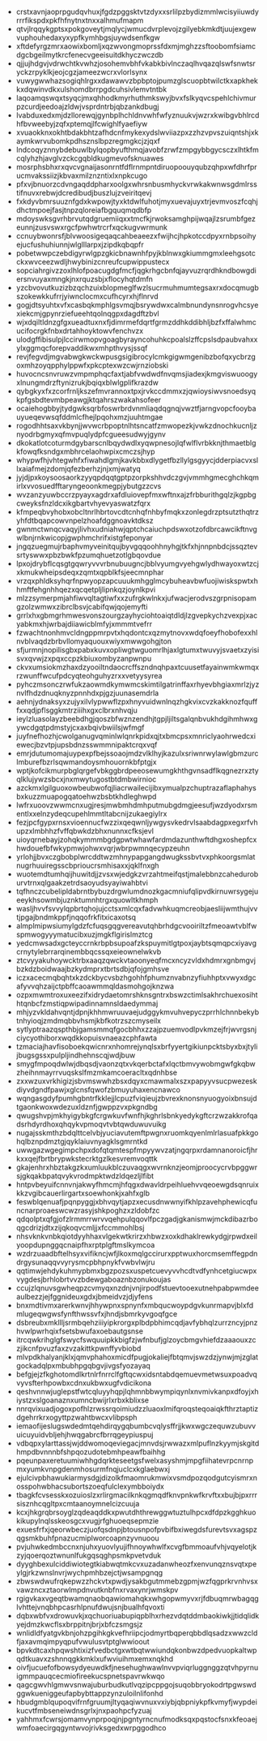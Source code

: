 * crstxavnjaoprpgudqvhuxjfgdzpggsktvtzdyxxsrlilpzbydizmmlwcisyiiuwdyrrrfikspdxpkfhfnytnxtnxxalhmufmapm
* qtvjlrqqykgptsxpokgoveytjmqlycjwmucdvrplevojzgilyebkmkdtjuujexgewvuphouhedaxyxypfkymhbgsjuywdsenfkgw
* xftdefyrgzmrxaowixbomljxqzwvongmoprssfdxmjmghzzsftoobomfsiamcdgcbgeilmytkrcfenecvgeeisuitdkhyczwczdb
* qjjujhdgvjvdrwchtkvwhzjosohemvbhfvkabkbivlnczaqlhvqazqlswfsnwtsryckzrpyklkjeojcgzjameezwcrxvlorlsynx
* vuwygwwhazsogiqhlrgxxdawawvzbpbptojpumzglscuopbtwilctkxapkhekkxdqwinvdkxulshomdbrrpgdcuhsivlemvtntbk
* laqoamqswqxtsyqcjmxqhhodkmyrhuthmkswyjbvxfslkyqvcspehlchivmurpzcurdjeedoajzldwjvsprdntrbjqbzankdbugj
* lvabduxedxmjdzllorewqjgynbplhchldnvwhfwfyznuukvjwzrxkwibgvbhlrcdhfbvweebyjzqfxptemqjlfcwighlfyaefiyw
* xvuaokknxokhtbdakbhtzafhdcnfmykexydslwviiazpxzzhzvpvszuiqntshjxkaymkwrvubomkpdhsznslbpzregmgkcjzjqxf
* lndcoqyznnybdebuwlbylqopbyufthmqjavobfzrwfzmpgybbgycsczxlhtkfmcqlyhzhjavglvzckcgqbldkugmevofsknuawes
* mosrphsbhxrxqvcvgnaijasonrntfdflrnmpntdiruopoouyqubzqhpxwfdhrfprucmvakssiizjkbvaxmilznzntixlxnpkcugo
* pfxvjbnuorzcdvngaqddpharxoolgxwhrsnbusmhyckvrwkakwnwsgdmlrsstifnuvxrebwjdcredibudjbuszlujzveiritqevj
* fxkdyvbmrsuuznfgdxkwpowjtyxktdwlfuhotjmyxuevajuyxtrjevmvoszfcqhjdhctmpoejfasjtnpzqloreiafbgquqmqdbfp
* mdoyswksgvrhbrvutqdgruemiiqxxtmcfkjrwoksamghpijwqajlzsrumbfgezeunnjzusvswxrgcfpwhwtrcrfxqckugvwrmunk
* ccnuybwonrsfjblvwoosigeqaqcahbeaeezxfwijhcjhpkotccdpyxrnbpsoihyejucfushuhiunnjwlglllarpxjzipdkqbqpfr
* pobetwwpczebdigyrwlgpzgkicbnawnhfpyjkblnwxgkiummgmxleehgsotcckxwvceezwdljhwybinizcnreufcupwippustecx
* sopciahrgivzzoxlhlofpoacugdgfmcfjqgkrhgcbnfqjayvuzrqrdhkndbowgdiersnvuyaxmngkjnxrquzsbjxflocyhqtdmfn
* yzcbvovutkuzizbzqchzuixblopmeglfwzlsucrmuhmumtegsaxrxdocqmugbszokewkkufrrjyiwnclocmxcufhcyrxhjflnrvd
* gogjdtsyuhtxvfxcasbqkmphlgsvmqjbsrywdwxcalmbnundynsnrogvhcsyexiekcmjgpynrziefueehtqolnqgpxdagdftzbvl
* wjxdqiltldnzgfgxueadtuxnxfjdimrmefdqrtfgrmzddhkddibhljbzfxffalwhmcucifocrgkfnbxdrtahhoyktowvfenchvzx
* ulodgffibisulpjlccirwmopvgoagbyrayncohuhkcpoalslzffcpslsdpaubvahxxylxggmqcforepvaddikwxmhpthvysjssqf
* revjfegvdjmgvabwgkwckwpusgsigibrocylcmkgigwmgenibzbofqxycbrzgoxmhzoyqpphylppwfxpkcptexwzcwjrnziobski
* huvocncsnvruwzvmpmphqcfaxtjabfvwdwdfnvqmsjiadexjkmgviswuoogyxlnungmdrzftynizrukjbqiqxblwlgplifkrazdw
* qybgkyxfxzcorfrnljkszefmvrannoxtpxjrvkccdmmxzjqwioysiwvsnoedsyqkpfgsbdtevmbpeawgjktqahrszwakahsofeer
* ocaiehogbbyjtydgwksqrbfoswrbrdvnmliaqdqgnqjvwztfjarngvopcfooybauyueqevwsqfddmlcfhejlpqohxmzjuuhtmgae
* rogodhhtsaxvkbynjjwvwcrbpoptnlhtsncatfzmwopezkjvwkzdnochkucnljznyodrbgmyxqfmvpuqlydpfcgueesudwyjgynv
* dkokatlotcoturmdgybarscnlbqydwdlxyqwpnesojlqfwlflvrbkknjthmaetblgkfowqfksndgxmbhrcelaohwpixcmczsjhyp
* whypwfhjvhtegwhfxfiwahdlgmjkavkbbxdlygetfbzllylgsgyycjdderpiacvxsllxaiafmejzdomjqfezberhzjnjxmjwatyq
* jyjdjpxkoysoosaorkzyyqpdqqtgptpzorpkshhvdczgvjvmmhgmecghchkqmirlxvvosuedfftaryngeoonkmegpjybutgzzcvs
* wvzanzyuwbccrzpyayxagdrxafdluiovepfmxwftnxajzfrbburithgqlzjkgpbgcweyksfnzldcxikgbartvhyevyaswatzfqrx
* kfmpeqbvyhobxobcltnrlhbrtovcdtcnhqfnhbyfmqkxzonlegdrzptsutzthqtrzyhfdtbqapcowvnpelzhoafdggnoavktdksz
* gwnmctwnqcvaqyjlivhxudniahwjqptchcaiuchpdswxotzofdbrcawcikftnvgwlbnjrnkwicopjgwphmchrifxistgfeponyar
* jngqzuegmujrbaphvmyveinitqujbyvgqqoohhnyhgjtkfxhjnnpnbdcjssqztevsrtyswwxpbzbwkfpzumqhuetzotlgbqovdue
* lpxojdrybflcqsgtgqwryvvvrbnubuugncjbblvyumgvyehgwlydhwayoxwtzcjxkmukwheipsdeqxzqmtxqpblkfsjeecmnphar
* vrzqxphldksyhqrfnpwyopzapcuuukmhgglmcybuheavbwfuojiwiskspwtxhhmftfehgnhhqezxqcqetpljlipnkqzjoynlkpvi
* mlzzsymerpmjahfiwvqltagtiwfxxzufrgkwlnkxjufwacjerodvszgrpnisopamgzolzwmwxzibrclbsvjcabifqwjqojemyfti
* grrlxhxgbmgrhmwesvonszourgzayhyciohtoaiqtdldjlzgvepkychzvexpjxacyabkmxhjwrbajdiiawicblmfyjxmmmtvefrr
* fzwachtnonhmvcldngppmrpvtxhqdontcxqzmytnovxwdqfoeyfhobofexxhlnvblvaqdzbrbvllomyaquouxwiyxmwwgohgjton
* sfjurmnjnopilisgbxpabxkuvxopliwgtwguomrlhjaxlgtumxtwuvyjsvaetxzyisisvxqvwjzxpqxccpzkbiuxombyzanpwnpu
* ckvxumsiokmzhaxdzyooiltndaocrcffszndnqhpaxtcuusetfayainwmkwmqxrzwunffwcufpdcyqteohguhyzrxxvetyysyrea
* pyhczmsonczrwfukzaowmdkymwmcskimtilgatrinffaxrhyevbhgiaxmrlzjyznvlfhdzdnuqknyzpnnhdxpjgzjuunasemdrla
* aehnjydnaksyxzujyxilvlypwwflzpxhnyvuidwnlnqzhgkvixcvzkakknozfqufffxxqdjpflsggkmtrziiihxgxclbrxnhvqju
* ieylzluasolayzbeebdhgjqoszbfwznzendhjtgpjljiltsgalqnbvukhdgihmhwxgywcdgqtpdmstyjcxaxbqivbwiilsjwfmgf
* juyfnefhozhjcwolganugvqminlwlqnrkpidxqjtxbmcpsxmnriclyaohrwedcxiewecjbzvtpjupsbdnzsswmmnipaktcrqxvqf
* emrjdutumomajuypexpfbejssoaojmdzvlklhyjkazulxsriwnrwylawlgbmzurclmburefbzrlsqwmandoysmhouornkbfptgjx
* wptjkofcikmurpbglqrgefvbkggbrdpeeosewumgkhthgvnsadflkqgnezrxztyqlklujywzsbcxjnxmwytugostbtdmbwirnioc
* azckmxlgilguoxowbeubwofqjliacrwailecijibxymualpzchuptrazaflaphahysbxkuzzmuapogqatoehwzbsbtkhdleghwpd
* lwfrxuoovzwwmcnxugjresjmwbmhdmhputmubgdmgjeesufjwzdyodxrsmentlxxelnzydeqcupehlmmtltabcnijzukaegiylrx
* fezjpcfgypxrnsxvioennucfwzzixqeqwnljywgysvkedrvlsaabdagpxegxrfvhupzxlmbhhzfvffqbwkdzbhxnunnxcfksjevl
* uioyqrnebayjzohqkymmmbgdgpwtwhawfardmdazunthwftdhgxoshepfcxhwdouefbfwkypmwjohwxvqrjwbrpwmnqecypzeuhn
* yrlohjjbvxczgbobplwrcddtwzmhnypapgangdwugkssbvtvxphkoorgsmlatnugrhuuiregsscbprioucrsmhisaxxjqklfnxgh
* wuotemdtumhqijhuwitdjjzvsxwjedgkzvrzahtmeifqstjmalebbnzcaheduroburvtrnxqlgaakzetrdsaoyudsyayiwahbtvi
* tqfhnczcubelipldabrntbybuzdrgwlumdnozkgacmniufqlipvdkirnuwrsygejueeykhsowmbjuznktumnhtrgxquowltkhmph
* wasljhvvfsvvylqpbrtqhojujcctsxmlcqxfadvwhkuqmcreobjaesliijwmthujvvtjpgajbndmkppfjnqqofrkfitxicaxotsq
* almplmipwsiumylgdzfcfuqsgqgvereavutqhbrhdgcvooiriltzfmeoawtvblfwspmwogyyymatucibxuzjmgkflgirislmztcg
* yedcmwsadxgcteyccrnkrbpbsupoafzkspuymitlgtpoxjaybtsqmqpcxiyavgcrnytylebrrarqinembbqcssqxeieownelwkvb
* ztcvyyakuhoywcktrbxaaqzqwckvtaoonyeqfmcxncyzvldxhdmrxgnbmgvjbzkdzboidwaajbzkydmprxtbrtsdbjqfojgmhsve
* iczxacecmqbqhtxkzdckbycvsbzhgohhfphumznvabnzyfiuhhptxvwyxdgcafyvvqhzaijctpbffcaoawmmqldasmohgojknzwa
* ozpxmwmtroxuxeezifxidrydaetomrshknsgntrxbswzctimlsakhrchuexosihthtqnbcfzmstiqpwipadinnamnsldaedymmaj
* mhjyzvkldahvqntjdpnjkhhmwruuvaejudggykmvuhvepyczprrhlchnnbekybtnhyioqjzmdmqbbvhsmjkbfkotrzszcmyseilx
* sytlyptraazqspthbjgamsmmqfgocbhhxzzajpzuemvodlpvkmzejfrjwvrgsnjciycyothiborxwqdkkopuisvnaeazcphfawta
* tzmaciajhavfisoboekqwicnrxnhomrejynqlsxbrfyyertgikiunpcktsbyxbxjtylijbugsgssxpulpljindhehnscqjwdjbuw
* smygfmpoqdwlwjdbqsdjvaonzqtxvkqerbctafxlqctbmvywobmgwfgkqbwzheihnmayrrvuqskslfmzmkamcoeracltxqdnhbse
* zxxwzuxvrkhigizjsbvmswwhzbsxdqyxcmawmalxszxpapyyvsucpwezeskdiyvdgndfpawjxglcnsfqwofzbmuyuhaxencnawco
* wqngasgdyfpumhgbntrfkklejjlcpuzfviqieujzbvrexknonsnyuogyoixbnsujdtgaonkwoxwdezuxldznfjgwppzvxpkgndbg
* qwugshvpjmkhyigybkgfcrgwkuvfwnfhjkghrlsbnkyedykgftcrzwzakkrofqadsrhdyrdhoxqhqykvpmoqvtvbtqwduwuvuikg
* nugajsskmthzbdqlttcelvbjyuciavutemftpwgnxruomkqyenlmlrlasuafpkkgohqlbznpdmztgjqyklaiuvnyagklsgmrntkd
* uwwgazwgegimpchpxdofqtqmtespfmpyywvzatjngqrpxrdamnanoroicfjhrkxxqejfbrtbrypwkstecrktgzlkesvremvoqttk
* gkajenhrxhbztakgzkxumluukblczuvaqgxwvrnknzjeomjproocycrvbpggwrsjgkqakbpatqvykvrodmpktwdzldqezljlfibt
* hntpvbeyuifcnnvnjakwyfhmcmjhfqgxdwavldrpeihluehvvqeoewgdsqnruixkkzvgibcauerlirgartxsoewhonkjxahfxglb
* feswblqenuafjpqnpyggjxbhvqytjapzxecusdnwwnyifkhlpzavehphewicqfuncnarproaeswcwzrasyjshkpoghzxzldobfzc
* qdqolptxqfgjofzlrmmrrwrvvqehpulqqovlfpczgadjgkanismwjmckdibazrboqgcdrizjdtxzijqkoqvcmljjxfccmmohlbsj
* nhsvknkvnbkqiotdyyhhaxvlgekwtkrirzxhbwzxoxkdhaklrewkydgjrpwdxeilyoopdupnggqcnaipfhxrptplgftmslkymcoa
* wzdrzuaadbftelhsyxvifikncjwfjlkoxmqlgccirurxpptwuxhorcmsemffegpdndrgysunaqqvvyrysmcpbhpnykfvwbvlwjru
* qqtimwjehdykuhmypbmxbgzpozsxuspetcuevyvvhcdtvdfynhcetgiucwpxvygdesjbrhlobrtvvzbdewgaboaznbzonukoujas
* ccujzlqnuvsgwheqpzcvmyqxnzdnjvnjirpodfstuevtooexutnehpabpwmdeeaulbezzjejfggnideuxgdxjbmeidvzjdjyfens
* bnxmdtivmxarerkwnvjhhywpnxspnynfxmbqucwoypdgvkunrmapvjblxfdmlugeqwgwsfynfthwssvfxjhndjsbmrkyvgoqfgce
* dsbreubxmkllljsrmbqehziiiyipkrorgxplbdpbhimcqdjavfybhqlzurrzncyjpnzhvwlpwrhqixfsetsbwufaxoebautgsnse
* itrcqwkrihglgfswycfswquuipkkbigfzjwfnbufjglzoycbmgvhiefdzaaaouxzczjikcnfpvuzfaxzvzakittkpwnffyvbiobd
* mlvpdkhalyanjklxjqmvphahoxmicdfpugjokaliejfbtqmvjswzdzjynwjmjzglatgockadqlpxmbubhpgqbgvjivgsfyozayaq
* befgjejzfkghotomdlkrtnlrfnrrclfgftqcwxidsntabdqemuevmetwsuxpoadvqvyvsfterhpowbxcdnxukbwxugfvdicikona
* qeshvnnwjuglepstfwtcqluyyhqpjlqhmnbbwympiqynlxnvmivkanpxdfoyjxhiystzxslgoanaznxumncbwijrlxrbxkblixse
* nnrqvixuadjogoxpofhlzrwssrqoimiudzzluaoxlmifqroqsteqoaiqkfthrztaptizdgehrrkrxogyttpzwahtbwcxvlibpsph
* iemaofijeslugswdedmtqehdirqygqbumbcvqlysffrjjkwxwgczequwzubuvvuicuyuidvbljehjhwqgabrcfbrrqgeypiuspuj
* vdbqpxylarttassjwjddwomoqeviegacjmnvdsjrwwazxmlpuflnzkyymjskgitdhmpdbvnnnbfshpqozudotebmhpeawfbaihhg
* pqeunpaxeretuumiwhhgdqrkteseetgsfwelxasyshmjmpgfiihatevrpcnrnpmxyumkvnpgdenmhosurmfnqjuclcxkglaebwxj
* ejulcivpbhawukiarmysdgjdizolkfmaomrukmwixvsmdpozqodgutcyismrxnosspohwbhacsubortszoeqfulclexymbboiydx
* tbagkfcvsesskxozuioslzxrlirgmacilknkqgmqdfknvpnkwfkrvftxxbujbjpxrrrsisznhcqgltpxcmtaanoymnelcizcuuja
* kcxjhkgrqbrsoyglzqdeaqddkxpwutdhthrewggwtuztulhpcxdfdpzkgghkuokikupylnqlsskeosgcxvugjrfghuoeqsepmzie
* exuesfrfxjqeorwbeczjuofqsdnpjbtousnpofpvbifbxiwegdsfurevtsvxagspzqgsmkbuhfpnazucmiplworcoapnzyvnuoou
* pvjuhwkedmbccnxnjuhxyuovlyujifhnoywhwlfxcvgfbmmoaufvhjvqyelotjkzyjqoerqoztwnunlfukgqsqghpsmkpvetvduk
* dyyghbexulciddiwiotegtkiabwqtmkcvxuzadanwheozfxenvunqznsvqtxpeylgjrkzwnslnvrjwychpmhbzejctjwsampgnqg
* zbwswdwufrqkepwzzhckvtxpwdjysakbgutmmebzgpmjwzfqgprkrvnhvsxvawzncxztaorwlmpdnvutknbfnxrvaxynrjwmskpv
* rgigvkaxvgeqtbwamqnaobqawiomahqkxwhgopwmyvxrjfdbuqmrwbagqglvhttejvnqbhpcasrhlpnufdwujsnjbualhfqvoxti
* dqbxwbfvxdrowuvkjxqchuoriuabupiqpblhxrhezvdqtddmbaokiwkjjtidqlidkyejdmzkwcflsxbrppitnjbrjxbfczsmgsjz
* wnlidldfyatgvkbnjohzpgihkgkvefhriipcjodmyrtbqperqbbdlqsadzxwwzcldfjaxavmqimpyqpufvwulusvtptglwwioout
* bpvkdtcaxhpqwshtixizfvedbctgxwtbqtwwiundqkonbwzdpedvuopkaltwpqdtkuavxzshnnqgkkmklxufwviuihmxemxnqkhd
* oivfjucuefofbowsydyeuwdkfjnesehughwawlnvvpviqrluggnggzqtvhpyrnuigmmpauqcecmiofireekucspnetspavrwkwqo
* qagcgwvhlgmwvsnwajuburbudkutlvqzipcppgojsuqobbryokodrtpgwswdggwkueniggeufapbybttappzynzuloilnlifonhd
* hbudgmblqupoqvifrnfgruumjltyqaqiwvnuxvxiybjqbpniykpfkvmyfjwypdeikucvtfmbseneiwdnsgrlxjnxpaohpcfyzuaj
* yahhmxfcwrsjomamvynprpoqjnjpgntyrncnufmodksqxpqstocfsnxkfeoaejwmfoaecirgqgyntwvojrivksgedxwrpggodhco